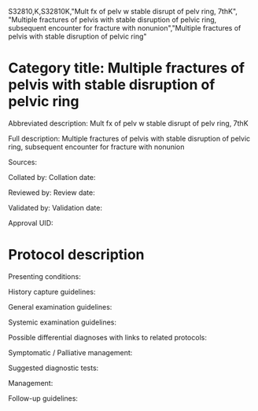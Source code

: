 S32810,K,S32810K,"Mult fx of pelv w stable disrupt of pelv ring, 7thK", "Multiple fractures of pelvis with stable disruption of pelvic ring, subsequent encounter for fracture with nonunion","Multiple fractures of pelvis with stable disruption of pelvic ring"
# Category title: Multiple fractures of pelvis with stable disruption of pelvic ring

Abbreviated description: Mult fx of pelv w stable disrupt of pelv ring, 7thK

Full description: Multiple fractures of pelvis with stable disruption of pelvic ring, subsequent encounter for fracture with nonunion

Sources:

Collated by:
Collation date:

Reviewed by:
Review date:

Validated by:
Validation date:

Approval UID:

# Protocol description

Presenting conditions:

History capture guidelines:

General examination guidelines:

Systemic examination guidelines:

Possible differential diagnoses with links to related protocols:

Symptomatic / Palliative management:

Suggested diagnostic tests:

Management:

Follow-up guidelines:
